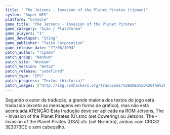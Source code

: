 ```yaml
---
title: " The Jetsons - Invasion of the Planet Pirates (ripman)"
system: "Super NES"
platform: "Console"
game_title: "The Jetsons - Invasion of the Planet Pirates"
game_category: "Ação / Plataforma"
game_players: "1"
game_developer: "Sting"
game_publisher: "Taito Corporation"
game_release_date: "??/06/1994"
patch_author: "ripman"
patch_group: "Nenhum"
patch_site: "Nenhum"
patch_version: "Beta2"
patch_release: "undefined"
patch_type: "IPS"
patch_progress: "Textos (história)"
patch_images: ["http://img.romhackers.org/traducoes/%5BSNES%5D%20The%20Jetsons%20-%20Invasion%20of%20the%20Planet%20Pirates%20-%20ripman%20-%201.png","http://img.romhackers.org/traducoes/%5BSNES%5D%20The%20Jetsons%20-%20Invasion%20of%20the%20Planet%20Pirates%20-%20ripman%20-%202.png","http://img.romhackers.org/traducoes/%5BSNES%5D%20The%20Jetsons%20-%20Invasion%20of%20the%20Planet%20Pirates%20-%20ripman%20-%203.png"]
---
```

Segundo o autor da tradução, a grande maioria dos textos do jogo está traduzida (exceto as mensagens em forma de gráfico), mas não está acentuada.ATENÇÃO:Esta tradução deve ser aplicada na ROM Jetsons, The - Invasion of the Planet Pirates (U).smc (set Cowering) ou Jetsons, The - Invasion of the Planet Pirates (USA).sfc (set No-intro), ambas com CRC32 3E3073CE e sem cabeçalho.